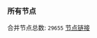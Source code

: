 ### 所有节点
合并节点总数: `29655`
[节点链接](https://github.com/qjlxg/586/raw/refs/heads/master/sub/sub_merge_base64.txt)


